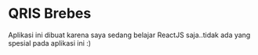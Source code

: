 # QRIS Brebes

Aplikasi ini dibuat karena saya sedang belajar ReactJS saja..tidak ada yang spesial pada aplikasi ini :)
